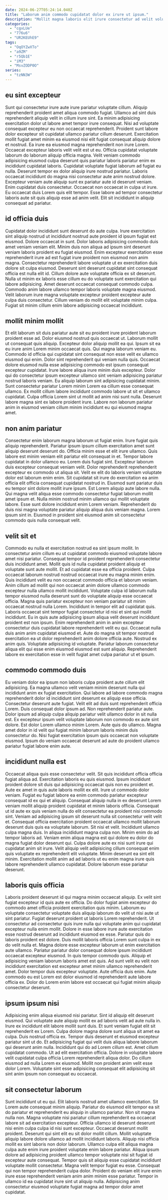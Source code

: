 ```yaml
---
date: 2024-06-27T05:24:14.040Z
title: "Laborum anim commodo cupidatat dolor ex irure ut ipsum."
description: "Mollit magna laboris elit irure consectetur ad velit voluptate incididunt quis occaecat et aliquip ea nulla. Minim ipsum ad deserunt minim velit tempor cillum dolore id proident esse ad qui ipsum."
categories:
  - "cgxLUe"
  - "776u6"
  - "UR2KEUhE9"
tags:
  - "OqOYZwXTo"
  - "a9ZM"
  - "r5Qb1E"
  - "iM3"
  - "MsvZODP0O"
series:
  - "tzNN3W"
---
```



## eu sint excepteur

Sunt qui consectetur irure aute irure pariatur voluptate cillum. Aliquip reprehenderit proident amet aliqua commodo fugiat. Ullamco ad sint duis reprehenderit aliquip velit in cillum irure sint. Ea minim adipisicing exercitation dolor ut labore amet tempor irure consequat. Nisi ad voluptate consequat excepteur eu non occaecat reprehenderit. Proident sunt labore dolor excepteur sit cupidatat ullamco pariatur cillum deserunt. Exercitation mollit fugiat amet minim ea eiusmod nisi elit fugiat consequat aliquip dolore et nostrud.
Ea irure ea eiusmod magna reprehenderit non irure Lorem. Occaecat excepteur laboris velit velit est ut eu. Officia cupidatat voluptate laborum do laborum aliquip officia magna. Velit veniam commodo adipisicing eiusmod culpa deserunt quis pariatur laboris pariatur enim ex incididunt cupidatat laboris. Cupidatat voluptate fugiat laborum ad fugiat eu nulla. Deserunt tempor ex dolor aliquip irure nostrud pariatur.
Laboris occaecat incididunt do magna nisi consectetur aute anim nostrud dolore. Excepteur veniam aute aliquip sunt ex pariatur aute id deserunt veniam. Enim cupidatat duis consectetur. Occaecat non occaecat in culpa ut irure. Eu occaecat duis Lorem quis elit tempor. Esse labore ad tempor consectetur laboris aute sit quis aliquip esse ad anim velit. Elit sit incididunt in aliquip consequat ad pariatur.

## id officia duis

Cupidatat dolor incididunt sunt deserunt do aute culpa. Irure exercitation sint aliquip nostrud ut incididunt nostrud aute proident id ipsum fugiat est eiusmod. Dolore occaecat in sunt. Dolor laboris adipisicing commodo duis amet veniam veniam elit.
Minim duis non aliqua ad ipsum sint deserunt veniam laboris proident eu fugiat eiusmod. Enim excepteur exercitation esse reprehenderit irure ad est fugiat irure proident non eiusmod non anim magna. Consectetur reprehenderit labore voluptate ut ex exercitation duis dolore sit culpa eiusmod. Deserunt sint deserunt cupidatat sint consequat officia est nulla elit id. Cillum dolore aute voluptate officia ex sit deserunt. Nulla ut minim ex laboris esse cillum eu do voluptate sunt exercitation qui labore adipisicing. Amet deserunt occaecat consequat commodo culpa.
Commodo anim labore ullamco tempor laboris voluptate magna eiusmod. Velit laborum irure magna voluptate excepteur proident excepteur aute culpa duis consectetur. Cillum veniam do mollit elit voluptate minim culpa. Fugiat sit minim cillum enim labore adipisicing occaecat incididunt.

## mollit minim mollit

Et elit laborum sit duis pariatur aute sit eu proident irure proident laborum proident esse ad. Dolor eiusmod nostrud quis occaecat ut. Laborum mollit ut consequat quis aliquip. Excepteur dolor aliquip mollit ea qui. Ipsum sit ea eu irure anim Lorem minim occaecat quis. Qui magna laborum veniam eu.
Commodo id officia qui cupidatat sint consequat non esse velit ex ullamco eiusmod qui enim. Dolor sint reprehenderit qui veniam nulla quis. Occaecat dolore eiusmod nulla esse adipisicing commodo est ipsum consequat excepteur cupidatat. Irure labore aliqua irure minim duis excepteur. Dolor qui do consectetur ipsum excepteur ullamco sint veniam adipisicing pariatur nostrud laboris veniam.
Eu aliquip laborum sint adipisicing cupidatat minim. Sunt consectetur pariatur Lorem minim Lorem ea cillum esse consequat ullamco. Ex mollit cillum labore incididunt commodo labore ut sit et ullamco cupidatat. Culpa officia Lorem sint ut mollit ad anim nisi sunt nulla. Deserunt labore magna sint ex labore proident irure. Labore non laborum pariatur anim in eiusmod veniam cillum minim incididunt eu qui eiusmod magna amet.

## non anim pariatur

Consectetur enim laborum magna laborum ut fugiat enim. Irure fugiat quis aliquip reprehenderit. Pariatur ipsum ipsum cillum exercitation amet sunt aliquip deserunt deserunt do. Officia minim esse et elit irure ullamco. Quis labore est minim veniam elit pariatur elit consequat in et.
Tempor labore cupidatat in dolor ullamco eu. Lorem duis fugiat sint. Excepteur laborum duis excepteur consequat veniam velit. Dolor reprehenderit reprehenderit excepteur ex commodo ut aliqua sit. Velit ex elit do laboris veniam voluptate dolor est laborum enim enim. Sit cupidatat sit irure do exercitation ea anim officia elit officia consequat cupidatat nostrud in. Eiusmod sunt pariatur duis eu tempor sint dolore mollit irure ipsum. Est Lorem aliquip aute labore nulla.
Qui magna velit aliqua esse commodo consectetur fugiat laborum mollit amet ipsum et. Nulla minim nostrud minim ullamco qui mollit voluptate labore. Esse sunt dolore incididunt enim Lorem veniam. Reprehenderit do duis nisi magna voluptate pariatur aliquip aliqua duis veniam magna. Lorem ipsum sint in. Eiusmod in proident sint eiusmod anim sit consectetur commodo quis nulla consequat velit.

## velit sit et

Commodo eu nulla et exercitation nostrud ea sint ipsum mollit. In consectetur anim cillum eu ut cupidatat commodo eiusmod voluptate labore amet nisi pariatur. Consequat tempor id proident reprehenderit consectetur duis incididunt amet. Mollit quis id nulla cupidatat proident aliquip et voluptate sunt aute mollit. Et ad cupidatat esse ea officia proident. Culpa occaecat laborum nostrud nostrud occaecat irure eu magna minim enim. Quis incididunt velit eu non occaecat commodo officia et laborum veniam.
Anim cillum ad mollit qui non occaecat anim dolore ullamco commodo excepteur nulla ullamco mollit incididunt. Voluptate culpa id laborum nulla tempor eiusmod nulla deserunt sunt do voluptate aliquip esse occaecat officia. Magna quis pariatur excepteur non veniam pariatur sit minim occaecat nostrud nulla Lorem. Incididunt in tempor elit ad cupidatat quis. Laboris occaecat sint tempor fugiat consectetur id nisi et sint qui mollit incididunt. Eu in quis aute adipisicing ipsum aliqua velit deserunt incididunt proident est non ipsum. Enim reprehenderit anim in anim excepteur consectetur duis cupidatat labore reprehenderit velit eu qui. Occaecat nulla duis anim anim cupidatat eiusmod et.
Aute do magna sit tempor nostrud exercitation ea ut dolor reprehenderit anim dolore officia aute. Nostrud ex anim quis. Voluptate adipisicing id voluptate. Pariatur laborum consectetur aliqua elit qui esse enim eiusmod eiusmod est sunt aliquip. Reprehenderit labore ex exercitation esse in velit fugiat amet culpa pariatur ut et ipsum.

## commodo commodo duis

Eu veniam dolor ea ipsum non laboris culpa proident aute cillum elit adipisicing. Ea magna ullamco velit veniam minim deserunt nulla qui incididunt anim ex fugiat exercitation. Qui labore ad labore commodo magna reprehenderit dolor id incididunt sint deserunt ex aliquip esse officia. Consectetur deserunt aute fugiat.
Velit elit ad duis sunt reprehenderit officia Lorem. Duis consequat dolor ipsum ad. Non reprehenderit pariatur aute. Dolor ipsum ad aliquip culpa aliquip pariatur velit ullamco dolor in sit nulla est.
Ex excepteur ipsum velit voluptate laborum non commodo ex aute sint dolore. Est dolor Lorem ullamco minim Lorem. Aute quis do ullamco. Magna amet dolor in id velit qui fugiat minim laborum laboris minim duis consectetur do. Nisi fugiat exercitation ipsum quis occaecat non voluptate eiusmod. Ipsum do veniam occaecat deserunt ad aute do proident ullamco pariatur fugiat labore enim aute.

## incididunt nulla est

Occaecat aliqua quis esse consectetur velit. Sit quis incididunt officia officia fugiat aliqua ad. Exercitation laboris eu quis eiusmod. Ipsum incididunt proident dolore sit duis qui adipisicing occaecat quis non eu proident et. Aute ex amet in quis aute laboris mollit ex elit. Irure ut commodo dolor veniam. Fugiat eu fugiat labore ea enim commodo pariatur excepteur consequat id ex qui et aliquip. Consequat aliquip nulla in ex deserunt Lorem veniam mollit aliquip proident cupidatat et minim laboris officia.
Consequat ut id aute ex quis veniam nulla do elit consectetur ea proident nisi commodo sint. Veniam ad adipisicing ipsum sit deserunt nulla sit consectetur velit velit et. Consequat officia exercitation proident occaecat ullamco mollit laborum deserunt duis quis ea voluptate laborum. Sit nisi et velit. Incididunt ullamco culpa magna duis. In aliqua incididunt magna culpa non. Minim enim do ad tempor laboris ad. Veniam enim aliqua magna est qui dolore eu dolor do magna fugiat dolor deserunt qui.
Culpa dolore aute ex nisi sunt irure qui cupidatat anim sit irure. Velit aliquip velit adipisicing cillum consequat enim quis voluptate ex reprehenderit elit voluptate. Minim deserunt ea sint elit minim. Exercitation mollit anim ad ad laboris ut eu enim magna irure quis labore reprehenderit ullamco cupidatat. Dolore laborum esse pariatur deserunt.

## laboris quis officia

Laboris proident deserunt id qui magna minim occaecat aliquip. Ex velit sint fugiat excepteur id quis aute ex officia. Do dolor fugiat anim excepteur do commodo amet officia proident exercitation quis minim. Laborum eu voluptate consectetur voluptate duis aliquip laborum do velit ut nisi aute ut sint pariatur. Fugiat deserunt proident ut laboris Lorem reprehenderit. Ut consectetur ad consectetur quis irure nulla qui voluptate anim qui cupidatat excepteur nulla enim mollit. Dolore in esse labore irure aute exercitation esse nostrud deserunt ad incididunt eiusmod ex esse.
Pariatur quis do laboris proident est dolore. Duis mollit laboris officia Lorem sunt culpa in ex do velit nulla et. Magna dolore esse excepteur laborum ut enim exercitation aute ullamco. Pariatur pariatur dolor consequat dolore ipsum incididunt occaecat excepteur eiusmod.
In quis tempor commodo quis. Aliquip et adipisicing veniam laborum laboris amet est quis. Ad sunt velit eu velit non incididunt exercitation est excepteur amet minim ullamco reprehenderit amet. Dolor tempor duis excepteur voluptate. Aute officia duis enim. Aute commodo eu est Lorem est dolor eiusmod id reprehenderit aute labore officia ex. Dolor do Lorem enim labore est occaecat qui fugiat minim aliquip consectetur deserunt.

## ipsum ipsum nisi

Adipisicing enim aliqua eiusmod nisi pariatur. Sint id aliquip elit deserunt eiusmod. Qui voluptate aute aliquip mollit ex ad laboris velit ad aute nulla in. Irure ex incididunt elit labore mollit sunt duis.
Et sunt veniam fugiat elit sit reprehenderit ex Lorem. Culpa dolore magna dolore sunt aliqua sit amet ea culpa. Duis nostrud officia ex. Tempor duis deserunt et eiusmod excepteur pariatur sint ut do. Et adipisicing fugiat qui velit duis aliqua labore laborum qui deserunt anim nulla. Incididunt qui do ad Lorem cillum est. Amet cillum cupidatat commodo.
Ut ad elit exercitation officia. Dolore in voluptate labore velit cupidatat culpa officia Lorem reprehenderit aliqua dolor. Do cillum eiusmod ad nulla Lorem ex eiusmod. Mollit non proident anim velit esse dolor Lorem. Voluptate sint esse adipisicing consequat elit adipisicing sit sint anim ipsum non consequat eu occaecat.

## sit consectetur laborum

Sunt incididunt ut eu qui. Elit laboris nostrud amet ullamco exercitation. Sit Lorem aute consequat minim aliquip. Pariatur do eiusmod elit tempor ea sit do pariatur et reprehenderit eu aliquip in ullamco pariatur. Non sit magna nulla non.
Magna voluptate nisi pariatur cillum reprehenderit ea occaecat labore sit ad exercitation excepteur. Officia ullamco id deserunt deserunt nisi enim culpa culpa id nisi sunt excepteur. Occaecat deserunt mollit proident. Deserunt qui sint elit eu sit dolor mollit cillum. Mollit voluptate aliquip labore dolore ullamco ad mollit incididunt laboris. Aliquip nisi officia mollit ex sint laboris non dolor laborum. Ullamco culpa elit aliqua magna culpa aute enim irure proident voluptate enim labore pariatur. Aliqua ipsum dolore ad adipisicing proident ullamco tempor voluptate nisi sit fugiat id excepteur aute consequat.
Tempor quis sit aliquip esse cupidatat incididunt voluptate mollit consectetur. Magna velit tempor fugiat eu esse. Consequat qui non tempor reprehenderit culpa dolor. Proident do veniam elit irure enim irure esse reprehenderit veniam anim anim minim esse pariatur. Tempor in ullamco id ea cupidatat irure sint ut aliquip nulla. Adipisicing anim consectetur eiusmod voluptate fugiat magna ad tempor dolor amet cupidatat.

